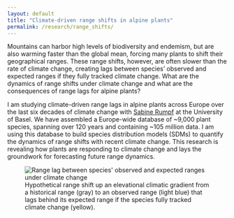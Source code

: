 ```yaml
---
layout: default
title: "Climate-driven range shifts in alpine plants"
permalink: /research/range_shifts/
---
```


<div class="content-left">
  <p>Mountains can harbor high levels of biodiversity and endemism, but are also warming faster than the global mean, forcing many plants to shift their geographical ranges. These range shifts, however, are often slower than the rate of climate change, creating lags between species’ observed and expected ranges if they fully tracked climate change. What are the dynamics of range shifts under climate change and what are the consequences of range lags for alpine plants?</p>
  <p>I am studying climate-driven range lags in alpine plants across Europe over the last six decades of climate change with <a href="https://www.eco.duw.unibas.ch/en/" target="_blank" rel="noopener">Sabine Rumpf</a> at the University of Basel. We have assembled a Europe-wide database of ~9,000 plant species, spanning over 120 years and containing ~105 million data. I am using this database to build species distribution models (SDMs) to quantify the dynamics of range shifts with recent climate change. This research is revealing how plants are responding to climate change and lays the groundwork for forecasting future range dynamics.</p>
</div>

<div class="content-right">
  <figure>
    <img src="{{ '/images/Range_lags.png' | relative_url }}" alt="Range lag between species' observed and expected ranges under climate change" >
    <figcaption>Hypothetical range shift up an elevational climatic gradient from a historical range (gray) to an observed range (light blue) that lags behind its expected range if the species fully tracked climate change (yellow).</figcaption>
  </figure>
</div>
